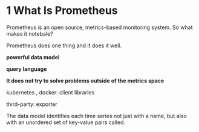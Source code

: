 # 1 What Is Prometheus

Prometheus is an open source, metrics-based monitoring system. So what makes it notebale?

Prometheus does one thing and it does it well.

**powerful data model**

**query language**

**It does not try to solve problems outside of the metrics space**

kubernetes , docker: client libraries

third-party: exporter

The data model identifies each time series not just with a name, but also with an unordered set of key-value pairs called.